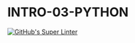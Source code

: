 # INTRO-03-PYTHON


[![GitHub's Super Linter](https://github.com/ICS3U-Programming-Keiden-B/INTRO-03-PYTHON/workflows/GitHub's%20Super%20Linter/badge.svg)](https://github.com/ICS3U-Programming-Keiden-B/INTRO-03-PYTHON/actions)
